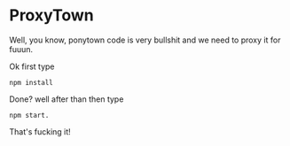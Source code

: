# ProxyTown
Well, you know, ponytown code is very bullshit and we need to proxy it for fuuun.

Ok first type

    npm install
Done? well after than then type 

    npm start.
That's fucking it!

